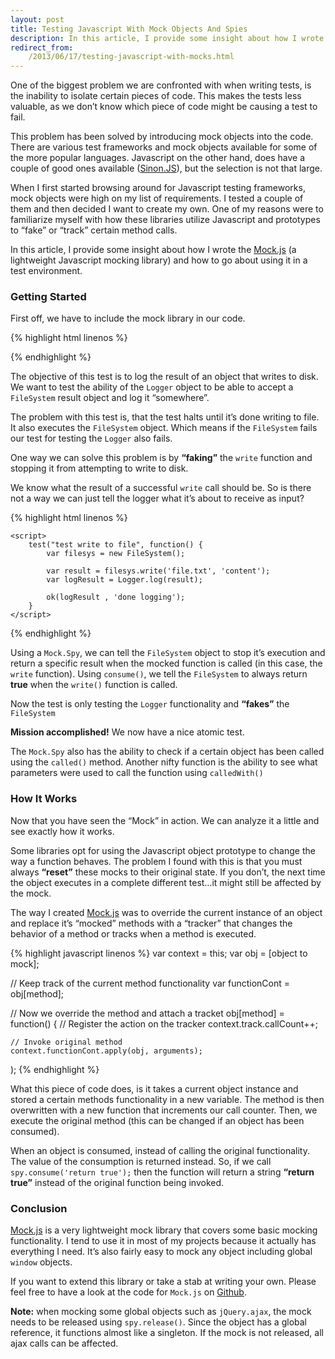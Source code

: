 ```yaml
---
layout: post
title: Testing Javascript With Mock Objects And Spies
description: In this article, I provide some insight about how I wrote the Mock.js, a lightweight Javascript mocking library, and how to go about using it in a test environment.
redirect_from:
    /2013/06/17/testing-javascript-with-mocks.html
---
```


One of the biggest problem we are confronted with when writing tests, is the inability to isolate certain pieces of code. This makes the tests less valuable, as we don’t know which piece of code might be causing a test to fail.

This problem has been solved by introducing mock objects into the code. There are various test frameworks and mock objects available for some of the more popular languages. Javascript on the other hand, does have a couple of good ones available ([Sinon.JS](http://sinonjs.org/)), but the selection is not that large.

When I first started browsing around for Javascript testing frameworks, mock objects were high on my list of requirements. I tested a couple of them and then decided I want to create my own. One of my reasons were to familiarize myself with how these libraries utilize Javascript and prototypes to “fake” or “track” certain method calls.

In this article, I provide some insight about how I wrote the [Mock.js](https://github.com/arcturial/mock.js) (a lightweight Javascript mocking library) and how to go about using it in a test environment.

### Getting Started

First off, we have to include the mock library in our code.

{% highlight html linenos %}
<html>
    <head>
    <script type="text/javascript" src="mock.js"></script>
    </head>
{% endhighlight %}


The objective of this test is to log the result of an object that writes to disk. We want to test the ability of the `Logger` object to be able to accept a `FileSystem` result object and log it “somewhere”.

The problem with this test is, that the test halts until it’s done writing to file. It also executes the `FileSystem` object. Which means if the `FileSystem` fails our test for testing the `Logger` also fails.

One way we can solve this problem is by **“faking”** the `write` function and stopping it from attempting to write to disk.

We know what the result of a successful `write` call should be. So is there not a way we can just tell the logger what it’s about to receive as input?

{% highlight html linenos %}
<body>
    <div id="qunit"></div>
    <div id="qunit-fixture"></div>

    <script>
        test("test write to file", function() {
            var filesys = new FileSystem();

            var result = filesys.write('file.txt', 'content');
            var logResult = Logger.log(result);

            ok(logResult , 'done logging');
        }
    </script>
</body>
{% endhighlight %}

Using a `Mock.Spy`, we can tell the `FileSystem` object to stop it’s execution and return a specific result when the mocked function is called (in this case, the `write` function). Using `consume()`, we tell the `FileSystem` to always return **true** when the `write()` function is called.

Now the test is only testing the `Logger` functionality and **“fakes”** the `FileSystem`

**Mission accomplished!** We now have a nice atomic test.

The `Mock.Spy` also has the ability to check if a certain object has been called using the `called()` method. Another nifty function is the ability to see what parameters were used to call the function using `calledWith()`

### How It Works

Now that you have seen the “Mock” in action. We can analyze it a little and see exactly how it works.

Some libraries opt for using the Javascript object prototype to change the way a function behaves. The problem I found with this is that you must always **“reset”** these mocks to their original state. If you don’t, the next time the object executes in a complete different test…it might still be affected by the mock.

The way I created [Mock.js](https://github.com/arcturial/mock.js) was to override the current instance of an object and replace it’s “mocked” methods with a “tracker” that changes the behavior of a method or tracks when a method is executed.

{% highlight javascript linenos %}
var context = this;
var obj = [object to mock];

// Keep track of the current method functionality
var functionCont = obj[method];

// Now we override the method and attach a tracket
obj[method] = function()
{
    // Register the action on the tracker
    context.track.callCount++;

    // Invoke original method
    context.functionCont.apply(obj, arguments);
);
{% endhighlight %}

What this piece of code does, is it takes a current object instance and stored a certain methods functionality in a new variable. The method is then overwritten with a new function that increments our call counter. Then, we execute the original method (this can be changed if an object has been consumed).

When an object is consumed, instead of calling the original functionality. The value of the consumption is returned instead. So, if we call `spy.consume('return true');` then the function will return a string **“return true”** instead of the original function being invoked.

### Conclusion

[Mock.js](https://github.com/arcturial/mock.js) is a very lightweight mock library that covers some basic mocking functionality. I tend to use it in most of my projects because it actually has everything I need. It’s also fairly easy to mock any object including global `window` objects.

If you want to extend this library or take a stab at writing your own. Please feel free to have a look at the code for `Mock.js` on [Github](https://github.com/arcturial/mock.js).

**Note:** when mocking some global objects such as `jQuery.ajax`, the mock needs to be released using `spy.release()`. Since the object has a global reference, it functions almost like a singleton. If the mock is not released, all ajax calls can be affected.